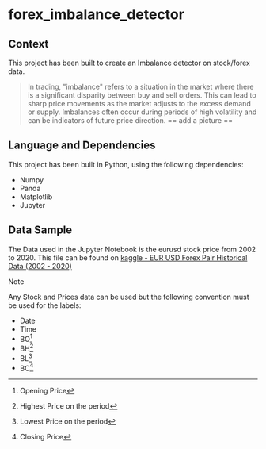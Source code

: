 # forex_imbalance_detector

## Context
This project has been built to create an Imbalance detector on stock/forex data.
> In trading, "imbalance" refers to a situation in the market where there is a significant disparity between buy and sell orders. This can lead to sharp price movements as the market adjusts to the excess demand or supply. Imbalances often occur during periods of high volatility and can be indicators of future price direction.
 == add a picture ==

 ## Language and Dependencies
 This project has been built in Python, using the following dependencies:
 - Numpy
 - Panda
 - Matplotlib
 - Jupyter

 ## Data Sample
 The Data used in the Jupyter Notebook is the eurusd stock price from 2002 to 2020.
 This file can be found on [kaggle - EUR USD Forex Pair Historical Data (2002 - 2020)](https://www.kaggle.com/datasets/imetomi/eur-usd-forex-pair-historical-data-2002-2019?select=eurusd_hour.csv)
 
 >[!NOTE]
 >Any Stock and Prices data can be used but the following convention must be used for the labels:
 > - Date
 > - Time
 > - BO[^1]
 > - BH[^2]
 > - BL[^3]
 > - BC[^4]


 [^1]: Opening Price
 [^2]: Highest Price on the period
 [^3]: Lowest Price on the period
 [^4]: Closing Price